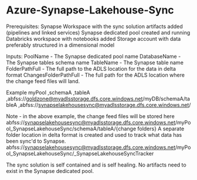 # Azure-Synapse-Lakehouse-Sync

Prerequisites:
	Synapse Workspace with the sync solution artifacts added (pipelines and linked services)
	Synapse dedicated pool created and running
	Databricks workspace with notebooks added
	Storage account with data preferably structured in a dimensional model

Inputs:
	PoolName - The Synapse dedicated pool name
	DatabaseName - The Synapse tables schema name
	TableName - The Synapse table name
	FolderPathFull - The full path to the ADLS location for the data in delta format
	ChangesFolderPathFull - The full path for the ADLS location where the change feed files will land.

Example
	myPool
	,schemaA
	,tableA
	,abfss://goldzone@myadlsstorage.dfs.core.windows.net/myDB/schemaA/tableA
	,abfss://synapselakehousesync@myadlsstorage.dfs.core.windows.net/

Note - in the above example, the change feed files will be stored here abfss://synapselakehousesync@myadlsstorage.dfs.core.windows.net/myPool_SynapseLakehouseSync/schemaA/tableA/{change folders}
	A separate folder location in delta format is created and used to track what data has been sync'd to Synapse. abfss://synapselakehousesync@myadlsstorage.dfs.core.windows.net/myPool_SynapseLakehouseSync/_SynapseLakehouseSyncTracker

The sync solution is self contained and is self healing. No artifacts need to exist in the Synapse dedicated pool.

